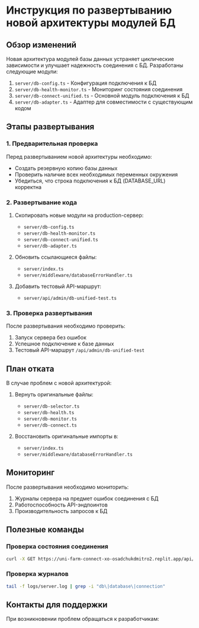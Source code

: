 # Инструкция по развертыванию новой архитектуры модулей БД

## Обзор изменений

Новая архитектура модулей базы данных устраняет циклические зависимости и улучшает надежность соединения с БД. Разработаны следующие модули:

1. `server/db-config.ts` - Конфигурация подключения к БД
2. `server/db-health-monitor.ts` - Мониторинг состояния соединения 
3. `server/db-connect-unified.ts` - Основной модуль подключения к БД
4. `server/db-adapter.ts` - Адаптер для совместимости с существующим кодом

## Этапы развертывания

### 1. Предварительная проверка

Перед развертыванием новой архитектуры необходимо:

- Создать резервную копию базы данных
- Проверить наличие всех необходимых переменных окружения
- Убедиться, что строка подключения к БД (DATABASE_URL) корректна

### 2. Развертывание кода

1. Скопировать новые модули на production-сервер:
   - `server/db-config.ts`
   - `server/db-health-monitor.ts`
   - `server/db-connect-unified.ts`
   - `server/db-adapter.ts`

2. Обновить ссылающиеся файлы:
   - `server/index.ts`
   - `server/middleware/databaseErrorHandler.ts`

3. Добавить тестовый API-маршрут:
   - `server/api/admin/db-unified-test.ts`

### 3. Проверка развертывания

После развертывания необходимо проверить:

1. Запуск сервера без ошибок
2. Успешное подключение к базе данных
3. Тестовый API-маршрут `/api/admin/db-unified-test`

## План отката

В случае проблем с новой архитектурой:

1. Вернуть оригинальные файлы:
   - `server/db-selector.ts`
   - `server/db-health.ts`
   - `server/db-monitor.ts`
   - `server/db-connect.ts`

2. Восстановить оригинальные импорты в:
   - `server/index.ts`
   - `server/middleware/databaseErrorHandler.ts`

## Мониторинг

После развертывания необходимо мониторить:

1. Журналы сервера на предмет ошибок соединения с БД
2. Работоспособность API-эндпоинтов
3. Производительность запросов к БД

## Полезные команды

### Проверка состояния соединения

```bash
curl -X GET https://uni-farm-connect-xo-osadchukdmitro2.replit.app/api/admin/db-unified-test
```

### Проверка журналов

```bash
tail -f logs/server.log | grep -i "db\|database\|connection"
```

## Контакты для поддержки

При возникновении проблем обращаться к разработчикам: